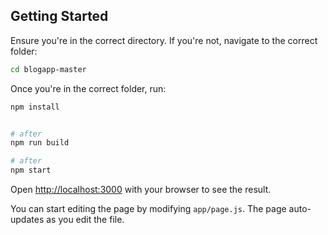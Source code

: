 

## Getting Started   



Ensure you're in the correct directory. If you're not, navigate to the correct folder:

```bash
cd blogapp-master
```

Once you're in the correct folder, run:

```bash
npm install

```
```bash

# after
npm run build

```
```bash
# after
npm start

```

Open [http://localhost:3000](http://localhost:3000) with your browser to see the result.

You can start editing the page by modifying `app/page.js`. The page auto-updates as you edit the file.


